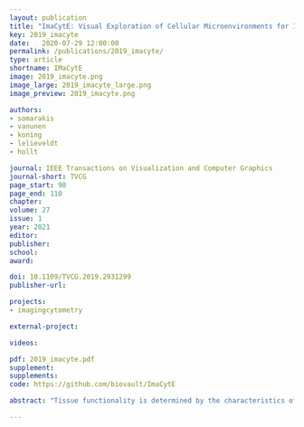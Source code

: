 ```yaml
---
layout: publication
title: "ImaCytE: Visual Exploration of Cellular Microenvironments for Imaging Mass Cytometry Data"
key: 2019_imacyte
date:   2020-07-29 12:00:00
permalink: /publications/2019_imacyte/
type: article
shortname: IMaCytE
image: 2019_imacyte.png
image_large: 2019_imacyte_large.png
image_preview: 2019_imacyte.png

authors:
- somarakis
- vanunen
- koning
- lelieveldt
- hollt

journal: IEEE Transactions on Visualization and Computer Graphics
journal-short: TVCG
page_start: 98
page_end: 110
chapter:
volume: 27
issue: 1
year: 2021
editor:
publisher:
school:
award:

doi: 10.1109/TVCG.2019.2931299
publisher-url:

projects:
- imagingcytometry

external-project:

videos:

pdf: 2019_imacyte.pdf
supplement:
supplements:
code: https://github.com/biovault/ImaCytE

abstract: "Tissue functionality is determined by the characteristics of tissue-resident cells and their interactions within their microenvironment. Imaging Mass Cytometry offers the opportunity to distinguish cell types with high precision and link them to their spatial location in intact tissues at sub-cellular resolution. This technology produces large amounts of spatially-resolved high-dimensional data, which constitutes a serious challenge for the data analysis. We present an interactive visual analysis workflow for the end-to-end analysis of Imaging Mass Cytometry data that was developed in close collaboration with domain expert partners. We implemented the presented workflow in an interactive visual analysis tool; ImaCytE. Our workflow is designed to allow the user to discriminate cell types according to their protein expression profiles and analyze their cellular microenvironments, aiding in the formulation or verification of hypotheses on tissue architecture and function. Finally, we show the effectiveness of our workflow and ImaCytE through a case study performed by a collaborating specialist."

---
```

